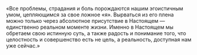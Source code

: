 «Все проблемы, страдания и боль порождаются нашим эгоистичным умом, цепляющимся за свое ложное «я». Вырваться из его плена можно только через абсолютное присутствие в Настоящем — единственно реальном моменте жизни. Именно в Настоящем мы обретаем свою истинную суть, а также радость и понимание того, что целостность и совершенство есть не цель, а реальность, доступная нам уже сейчас.»